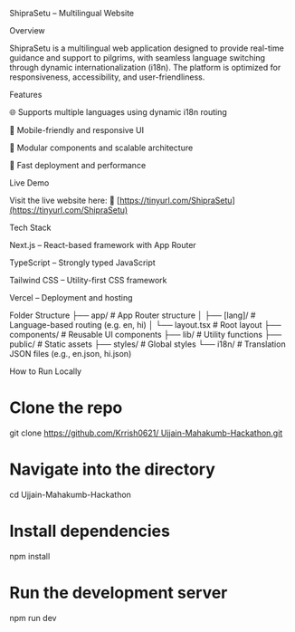 
ShipraSetu – Multilingual Website

Overview

ShipraSetu is a multilingual web application designed to provide real-time guidance and support to pilgrims, with seamless language switching through dynamic internationalization (i18n). The platform is optimized for responsiveness, accessibility, and user-friendliness.

Features

🌐 Supports multiple languages using dynamic i18n routing

📱 Mobile-friendly and responsive UI

🧩 Modular components and scalable architecture

🚀 Fast deployment and performance

Live Demo

Visit the live website here:
🔗 [https://tinyurl.com/ShipraSetu](https://tinyurl.com/ShipraSetu)

Tech Stack

Next.js – React-based framework with App Router

TypeScript – Strongly typed JavaScript

Tailwind CSS – Utility-first CSS framework

Vercel – Deployment and hosting

Folder Structure
├── app/                # App Router structure
│   ├── [lang]/         # Language-based routing (e.g. en, hi)
│   └── layout.tsx      # Root layout
├── components/         # Reusable UI components
├── lib/                # Utility functions
├── public/             # Static assets
├── styles/             # Global styles
└── i18n/               # Translation JSON files (e.g., en.json, hi.json)

How to Run Locally
# Clone the repo
git clone [https://github.com/Krrish0621/ Ujjain-Mahakumb-Hackathon.git](https://github.com/Krrish0621/Ujjain-Mahakumb-Hackathon.git)

# Navigate into the directory
cd Ujjain-Mahakumb-Hackathon

# Install dependencies
npm install

# Run the development server
npm run dev

